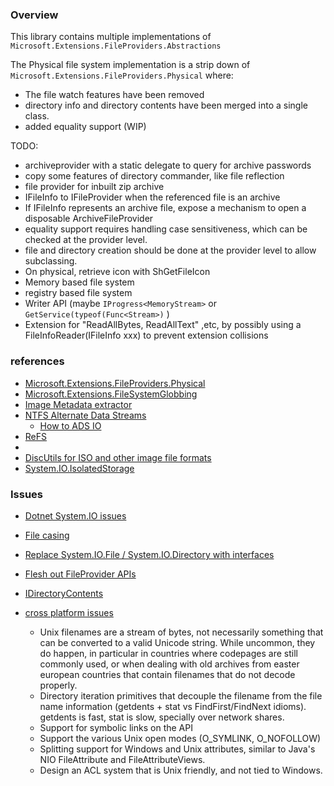 
### Overview

This library contains multiple implementations of `Microsoft.Extensions.FileProviders.Abstractions`

The Physical file system implementation is a strip down of `Microsoft.Extensions.FileProviders.Physical` where:
- The file watch features have been removed
- directory info and directory contents have been merged into a single class.
- added equality support (WIP)


TODO:
- archiveprovider with a static delegate to query for archive passwords
- copy some features of directory commander, like file reflection
- file provider for inbuilt zip archive
- IFileInfo to IFileProvider when the referenced file is an archive
- If IFileInfo represents an archive file, expose a mechanism to open a disposable ArchiveFileProvider
- equality support requires handling case sensitiveness, which can be checked at the provider level.
- file and directory creation should be done at the provider level to allow subclassing.
- On physical, retrieve icon with ShGetFileIcon
- Memory based file system
- registry based file system
- Writer API (maybe `IProgress<MemoryStream>` or `GetService(typeof(Func<Stream>)` )
- Extension for "ReadAllBytes, ReadAllText" ,etc, by possibly using a FileInfoReader(IFileInfo xxx) to prevent extension collisions


### references

- [Microsoft.Extensions.FileProviders.Physical](https://github.com/dotnet/runtime/tree/main/src/libraries/Microsoft.Extensions.FileProviders.Physical)
- [Microsoft.Extensions.FileSystemGlobbing](https://github.com/dotnet/runtime/tree/main/src/libraries/Microsoft.Extensions.FileSystemGlobbing)
- [Image Metadata extractor](https://github.com/drewnoakes/metadata-extractor-dotnet)
- [NTFS Alternate Data Streams](https://es.wikipedia.org/wiki/Alternate_Data_Streams)
  - [How to ADS IO](https://stackoverflow.com/questions/604960/how-to-read-and-modify-ntfs-alternate-data-streams-using-net)
- [ReFS](https://en.wikipedia.org/wiki/ReFS)
- 
- [DiscUtils for ISO and other image file formats](https://github.com/DiscUtils/DiscUtils)
- [System.IO.IsolatedStorage](https://www.nuget.org/packages/System.IO.IsolatedStorage)

### Issues

- [Dotnet System.IO issues](https://github.com/dotnet/runtime/projects/42)

- [File casing](https://github.com/dotnet/runtime/issues/14321)
- [Replace System.IO.File / System.IO.Directory with interfaces](https://github.com/dotnet/runtime/issues/29328)
- [Flesh out FileProvider APIs](https://github.com/dotnet/runtime/issues/82008)
- [IDirectoryContents](https://github.com/dotnet/runtime/issues/86354)
- [cross platform issues](https://github.com/dotnet/runtime/issues/13946#issuecomment-69137144)
	- Unix filenames are a stream of bytes, not necessarily something that can be converted to a valid Unicode string. While uncommon, they do happen, in particular in countries where codepages are still commonly used, or when dealing with old archives from easter european countries that contain filenames that do not decode properly.
	- Directory iteration primitives that decouple the filename from the file name information (getdents + stat vs FindFirst/FindNext idioms). getdents is fast, stat is slow, specially over network shares.
	- Support for symbolic links on the API
	- Support the various Unix open modes (O_SYMLINK, O_NOFOLLOW)
	- Splitting support for Windows and Unix attributes, similar to Java's NIO FileAttribute and FileAttributeViews.
	- Design an ACL system that is Unix friendly, and not tied to Windows.


